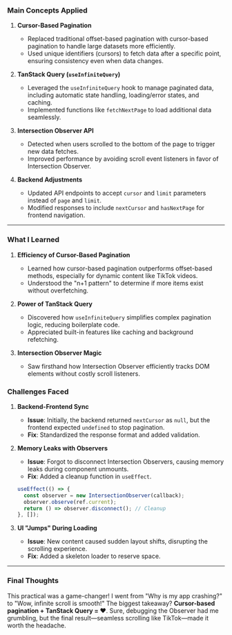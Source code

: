 ### Main Concepts Applied

1. **Cursor-Based Pagination**  
   - Replaced traditional offset-based pagination with cursor-based pagination to handle large datasets more efficiently.  
   - Used unique identifiers (cursors) to fetch data after a specific point, ensuring consistency even when data changes.  

2. **TanStack Query (`useInfiniteQuery`)**  
   - Leveraged the `useInfiniteQuery` hook to manage paginated data, including automatic state handling, loading/error states, and caching.  
   - Implemented functions like `fetchNextPage` to load additional data seamlessly.  

3. **Intersection Observer API**  
   - Detected when users scrolled to the bottom of the page to trigger new data fetches.  
   - Improved performance by avoiding scroll event listeners in favor of Intersection Observer.  

4. **Backend Adjustments**  
   - Updated API endpoints to accept `cursor` and `limit` parameters instead of `page` and `limit`.  
   - Modified responses to include `nextCursor` and `hasNextPage` for frontend navigation.  

---
### What I Learned  

1. **Efficiency of Cursor-Based Pagination**  
   - Learned how cursor-based pagination outperforms offset-based methods, especially for dynamic content like TikTok videos.  
   - Understood the "n+1 pattern" to determine if more items exist without overfetching.  

2. **Power of TanStack Query**  
   - Discovered how `useInfiniteQuery` simplifies complex pagination logic, reducing boilerplate code.  
   - Appreciated built-in features like caching and background refetching.  

3. **Intersection Observer Magic**  
   - Saw firsthand how Intersection Observer efficiently tracks DOM elements without costly scroll listeners.  

### Challenges Faced  

1. **Backend-Frontend Sync**  
   - **Issue**: Initially, the backend returned `nextCursor` as `null`, but the frontend expected `undefined` to stop pagination.  
   - **Fix**: Standardized the response format and added validation.  
 

2. **Memory Leaks with Observers**  
   - **Issue**: Forgot to disconnect Intersection Observers, causing memory leaks during component unmounts.  
   - **Fix**: Added a cleanup function in `useEffect`.  
   ```javascript
   useEffect(() => {
     const observer = new IntersectionObserver(callback);
     observer.observe(ref.current);
     return () => observer.disconnect(); // Cleanup
   }, []);
   ```

3. **UI "Jumps" During Loading**  
   - **Issue**: New content caused sudden layout shifts, disrupting the scrolling experience.  
   - **Fix**: Added a skeleton loader to reserve space.  
---

### Final Thoughts  

This practical was a game-changer! I went from "Why is my app crashing?" to "Wow, infinite scroll is smooth!" The biggest takeaway? **Cursor-based pagination + TanStack Query = ❤️**. Sure, debugging the Observer had me grumbling, but the final result—seamless scrolling like TikTok—made it worth the headache.
